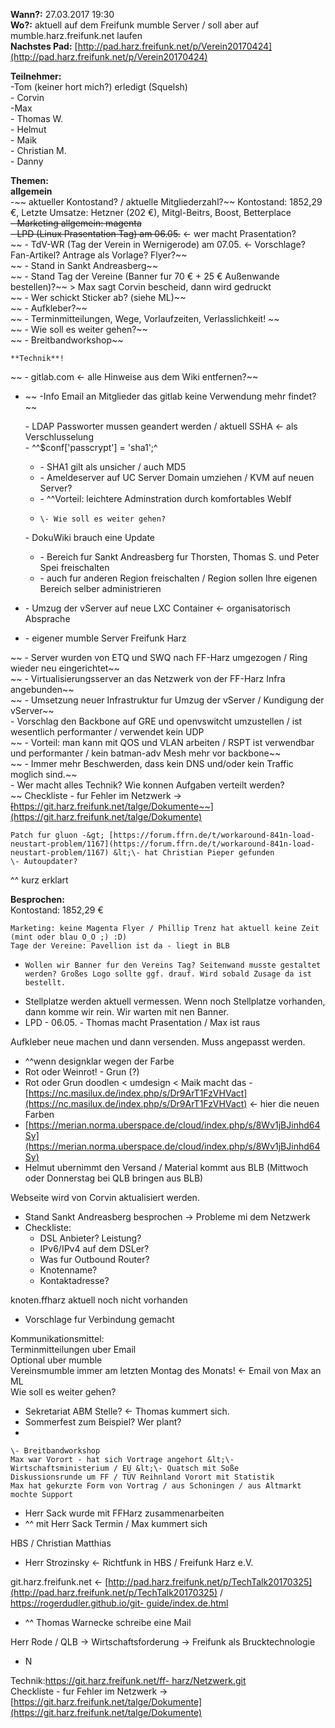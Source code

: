 **Wann?:** 27.03.2017 19:30  
**Wo?:** aktuell auf dem Freifunk mumble Server / soll aber auf mumble.harz.freifunk.net laufen  
**Nachstes Pad:** [http://pad.harz.freifunk.net/p/Verein20170424](http://pad.harz.freifunk.net/p/Verein20170424)  
  
**Teilnehmer:**  
-Tom  (keiner hort mich?) erledigt (Squelsh)   
\- Corvin  
-Max  
\- Thomas W.  
\- Helmut  
\- Maik  
\- Christian M.  
\- Danny  
  
**Themen:**  
    **allgemein**  
    -~~ aktueller Kontostand? / aktuelle Mitgliederzahl?~~ Kontostand: 1852,29 €, Letzte Umsatze: Hetzner (202 €), Mitgl-Beitrs, Boost, Betterplace  
    ~~\- Marketing allgemein: magenta~~  
    ~~\- LPD (Linux Prasentation Tag) am 06.05.~~ &lt;\- wer macht Prasentation?  
~~    \- TdV-WR (Tag der Verein in Wernigerode) am 07.05. &lt;\- Vorschlage?
Fan-Artikel? Antrage als Vorlage? Flyer?~~  
~~    \- Stand in Sankt Andreasberg~~  
~~    \- Stand Tag der Vereine (Banner fur 70 € \+ 25 € Außenwande
bestellen)?~~ &gt; Max sagt Corvin bescheid, dann wird gedruckt  
~~    \- Wer schickt Sticker ab? (siehe ML)~~  
~~    \- Aufkleber?~~  
~~    \- Terminmitteilungen, Wege, Vorlaufzeiten, Verlasslichkeit! ~~  
~~    \- Wie soll es weiter gehen?~~  
~~    \- Breitbandworkshop~~  
  
    **Technik**!  
~~    \- gitlab.com &lt;\- alle Hinweise aus dem Wiki entfernen?~~  

  * ~~    -Info Email an Mitglieder das gitlab keine Verwendung mehr findet?~~

    \- LDAP Passworter mussen geandert werden / aktuell SSHA &lt;\- als Verschlusselung  
    \- ^^$conf['passcrypt'] = 'sha1';^  

    * \- SHA1 gilt als unsicher / auch MD5
    * \- Ameldeserver auf UC Server Domain umziehen / KVM auf neuen Server?
    * \- ^^Vorteil: leichtere Adminstration durch komfortables WebIf
    *     \- Wie soll es weiter gehen?

    \- DokuWiki brauch eine Update  

    * \- Bereich fur Sankt Andreasberg fur Thorsten, Thomas S. und Peter Spei freischalten
    * \- auch fur anderen Region freischalten / Region sollen Ihre eigenen Bereich selber administrieren
  * \- Umzug der vServer auf neue LXC Container &lt;\- organisatorisch Absprache
  * \- eigener mumble Server Freifunk Harz

~~    \- Server wurden von ETQ und SWQ nach FF-Harz umgezogen / Ring wieder
neu eingerichtet~~  
~~    \- Virtualisierungsserver an das Netzwerk von der FF-Harz Infra
angebunden~~  
~~    \- Umsetzung neuer Infrastruktur fur Umzug der vServer / Kundigung der
vServer~~  
    \- Vorschlag den Backbone auf GRE und openvswitcht umzustellen / ist wesentlich performanter / verwendet kein UDP  
~~    \- Vorteil: man kann mit QOS und VLAN arbeiten / RSPT ist verwendbar und
performanter / kein batman-adv Mesh mehr vor backbone~~  
~~    \- Immer mehr Beschwerden, dass kein DNS und/oder kein Traffic moglich
sind.~~  
    \- Wer macht alles Technik? Wie konnen Aufgaben verteilt werden?  
~~    Checkliste - fur Fehler im Netzwerk -&gt;
~~[~~https://git.harz.freifunk.net/talge/Dokumente~~](https://git.harz.freifunk.net/talge/Dokumente)  
  
    Patch fur gluon -&gt; [https://forum.ffrn.de/t/workaround-841n-load-neustart-problem/1167](https://forum.ffrn.de/t/workaround-841n-load-neustart-problem/1167) &lt;\- hat Christian Pieper gefunden        
    \- Autoupdater?  
^^ kurz erklart  
  
**Besprochen:**  
    Kontostand: 1852,29 €  
  
    Marketing: keine Magenta Flyer / Phillip Trenz hat aktuell keine Zeit (mint oder blau O_O ;) :D)  
    Tage der Vereine: Pavellion ist da - liegt in BLB  

  *     Wollen wir Banner fur den Vereins Tag? Seitenwand musste gestaltet werden? Großes Logo sollte ggf. drauf. Wird sobald Zusage da ist bestellt.
  * Stellplatze werden aktuell vermessen. Wenn noch Stellplatze vorhanden, dann komme wir rein. Wir warten mit nen Banner.
  * LPD - 06.05. - Thomas macht Prasentation / Max ist raus

Aufkleber neue machen und dann versenden. Muss angepasst werden.  

  * ^^wenn designklar wegen der Farbe
  * Rot oder Weinrot! - Grun (?)
  * Rot oder Grun doodlen &lt; umdesign &lt; Maik macht das  \- [https://nc.masilux.de/index.php/s/Dr9ArT1FzVHVact](https://nc.masilux.de/index.php/s/Dr9ArT1FzVHVact) &lt;\- hier die neuen Farben
  * [https://merian.norma.uberspace.de/cloud/index.php/s/8Wv1jBJinhd64Sy](https://merian.norma.uberspace.de/cloud/index.php/s/8Wv1jBJinhd64Sy) 
  * Helmut ubernimmt den Versand / Material kommt aus BLB (Mittwoch oder Donnerstag bei QLB bringen aus BLB)

Webseite wird von Corvin aktualisiert werden.  

  * Stand Sankt Andreasberg besprochen -&gt; Probleme mi dem Netzwerk
  * Checkliste:
    * DSL Anbieter? Leistung?
    * IPv6/IPv4 auf dem DSLer?
    * Was fur Outbound Router?
    * Knotenname?
    * Kontaktadresse?

knoten.ffharz aktuell noch nicht vorhanden  

  * Vorschlage fur Verbindung gemacht

Kommunikationsmittel:  
    Terminmitteilungen uber Email  
    Optional uber mumble  
    Vereinsmumble immer am letzten Montag des Monats! &lt;\- Email von Max an ML  
Wie soll es weiter gehen?  

  * Sekretariat ABM Stelle? &lt;\- Thomas kummert sich.
  * Sommerfest zum Beispiel? Wer plant?
  *   

    \- Breitbandworkshop  
    Max war Vorort - hat sich Vortrage angehort &lt;\- Wirtschaftsministerium / EU &lt;\- Quatsch mit Soße   
    Diskussionsrunde um FF / TÜV Reihnland Vorort mit Statistik  
    Max hat gekurzte Form von Vortrag / aus Schoningen / aus Altmarkt mochte Support  

  * Herr Sack wurde mit FFHarz zusammenarbeiten
  * ^^ mit Herr Sack Termin / Max kummert sich

HBS / Christian Matthias  

  * Herr Strozinsky &lt;\- Richtfunk in HBS / Freifunk Harz e.V.

git.harz.freifunk.net &lt;\-
[http://pad.harz.freifunk.net/p/TechTalk20170325](http://pad.harz.freifunk.net/p/TechTalk20170325)
/ [https://rogerdudler.github.io/git-
guide/index.de.html](https://rogerdudler.github.io/git-guide/index.de.html)  

  * ^^ Thomas Warnecke schreibe eine Mail

Herr Rode / QLB -&gt; Wirtschaftsforderung -&gt; Freifunk als Brucktechnologie  

  * N

Technik:[https://git.harz.freifunk.net/ff-
harz/Netzwerk.git](https://git.harz.freifunk.net/ff-harz/Netzwerk.git)  
    Checkliste - fur Fehler im Netzwerk -&gt; [https://git.harz.freifunk.net/talge/Dokumente](https://git.harz.freifunk.net/talge/Dokumente)  

